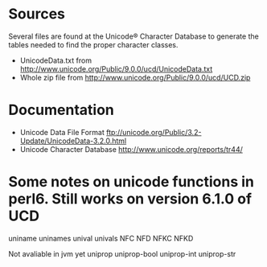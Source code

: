 # Sources
Several files are found at the Unicode® Character Database to generate the tables
needed to find the proper character classes.

* UnicodeData.txt from http://www.unicode.org/Public/9.0.0/ucd/UnicodeData.txt
* Whole zip file from http://www.unicode.org/Public/9.0.0/ucd/UCD.zip


# Documentation
  * Unicode Data File Format ftp://unicode.org/Public/3.2-Update/UnicodeData-3.2.0.html
  * Unicode Character Database http://www.unicode.org/reports/tr44/




# Some notes on unicode functions in perl6. Still works on version 6.1.0 of UCD
uniname
uninames
unival
univals
NFC
NFD
NFKC
NFKD

Not avaliable in jvm yet
uniprop
uniprop-bool
uniprop-int
uniprop-str
